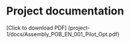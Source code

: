 # Project documentation

[Click to download PDF] (project-1/docs/Assembly_POB_EN_001_Pilot_Opt.pdf)
